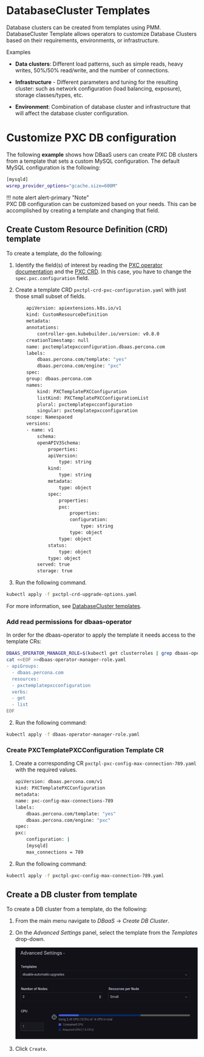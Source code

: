 # DatabaseCluster Templates

Database clusters can be created from templates using PMM. DatabaseCluster Template allows operators to customize Database Clusters based on their requirements, environments, or infrastructure.

Examples

- **Data clusters**: Different load patterns, such as simple reads, heavy writes, 50%/50% read/write, and the number of connections.

- **Infrastructure** - Different parameters and tuning for the resulting cluster: such as network configuration (load balancing, exposure), storage classes/types, etc.

- **Environment**: Combination of database cluster and infrastructure that will affect the database cluster configuration.


# Customize PXC DB configuration

The following **example** shows how DBaaS users can create PXC DB clusters from a template that sets a custom MySQL configuration. The default MySQL configuration is the following:

```sh
[mysqld]
wsrep_provider_options="gcache.size=600M"
```
!!! note alert alert-primary "Note"   
    PXC DB configuration can be customized based on your needs. This can be accomplished by creating a template and changing that field.


## Create Custom Resource Definition (CRD) template

To create a template, do the following:

1. Identify the field(s) of interest by reading the [PXC operator documentation](https://docs.percona.com/percona-operator-for-mysql/pxc/index.html) and the [PXC CRD](https://github.com/percona/percona-xtradb-cluster-operator/blob/v1.11.0/deploy/crd.yaml#L6378-L6379). In this case, you have to change the `spec.pxc.configuration` field.

2. Create a template CRD `pxctpl-crd-pxc-configuration.yaml` with just those small subset of fields.

    ```sh
        apiVersion: apiextensions.k8s.io/v1
        kind: CustomResourceDefinition
        metadata:
        annotations:
            controller-gen.kubebuilder.io/version: v0.8.0
        creationTimestamp: null
        name: pxctemplatepxcconfiguration.dbaas.percona.com
        labels:
            dbaas.percona.com/template: "yes"
            dbaas.percona.com/engine: "pxc"
        spec:
        group: dbaas.percona.com
        names:
            kind: PXCTemplatePXCConfiguration
            listKind: PXCTemplatePXCConfigurationList
            plural: pxctemplatepxcconfiguration
            singular: pxctemplatepxcconfiguration
        scope: Namespaced
        versions:
        - name: v1
            schema:
            openAPIV3Schema:
                properties:
                apiVersion:
                    type: string
                kind:
                    type: string
                metadata:
                    type: object
                spec:
                    properties:
                    pxc:
                        properties:
                        configuration:
                            type: string
                        type: object
                    type: object
                status:
                    type: object
                type: object
            served: true
            storage: true
    ```

3. Run the following command.

```sh
kubectl apply -f pxctpl-crd-upgrade-options.yaml
```

For more information, see [DatabaseCluster templates](https://github.com/percona/dbaas-operator/blob/main/docs/templates.md#creating-the-template-crd).

### Add read permissions for dbaas-operator

In order for the dbaas-operator to apply the template it needs access to the template CRs:

```sh
DBAAS_OPERATOR_MANAGER_ROLE=$(kubectl get clusterroles | grep dbaas-operator | grep -v metrics | grep -v proxy | cut -f 1 -d ' '); kubectl get clusterroles/"$DBAAS_OPERATOR_MANAGER_ROLE" -o yaml > dbaas-operator-manager-role.yaml
cat <<EOF >>dbaas-operator-manager-role.yaml
- apiGroups:
  - dbaas.percona.com
  resources:
  - pxctemplatepxcconfiguration
  verbs:
  - get
  - list
EOF
```

2. Run the following command:

```sh
kubectl apply -f dbaas-operator-manager-role.yaml
```

### Create PXCTemplatePXCConfiguration Template CR

1. Create a corresponding CR `pxctpl-pxc-config-max-connection-789.yaml` with the required values.

    ```sh
    apiVersion: dbaas.percona.com/v1
    kind: PXCTemplatePXCConfiguration
    metadata:
    name: pxc-config-max-connections-789
    labels:
        dbaas.percona.com/template: "yes"
        dbaas.percona.com/engine: "pxc"
    spec:
    pxc:
        configuration: |
        [mysqld]
        max_connections = 789
    ```
2. Run the following command:

```sh
kubectl apply -f pxctpl-pxc-config-max-connection-789.yaml
```

## Create a DB cluster from template

To create a DB cluster from a template, do the following:

1. From the main menu navigate to <i class="uil uil-database"></i> *DBaaS* → *Create DB Cluster*.

2. On the *Advanced Settings* panel, select the template from the *Templates* drop-down.


    ![!](../_images/PMM_dbaas_template.png)


3. Click `Create`.






